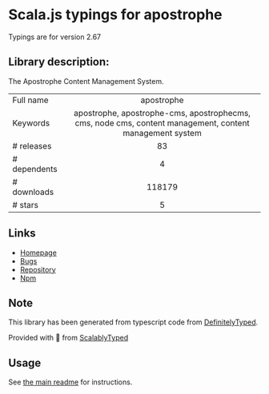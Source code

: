 
# Scala.js typings for apostrophe

Typings are for version 2.67

## Library description:
The Apostrophe Content Management System.

|                    |                 |
| ------------------ | :-------------: |
| Full name          | apostrophe |
| Keywords           | apostrophe, apostrophe-cms, apostrophecms, cms, node cms, content management, content management system |
| # releases         | 83 |
| # dependents       | 4 |
| # downloads        | 118179 |
| # stars            | 5 |

## Links
- [Homepage](https://github.com/apostrophecms/apostrophe#readme)
- [Bugs](https://github.com/apostrophecms/apostrophe/issues)
- [Repository](https://github.com/apostrophecms/apostrophe)
- [Npm](https://www.npmjs.com/package/apostrophe)
    


## Note
This library has been generated from typescript code from [DefinitelyTyped](https://definitelytyped.org).

Provided with :purple_heart: from [ScalablyTyped](https://github.com/oyvindberg/ScalablyTyped)

## Usage
See [the main readme](../../readme.md) for instructions.


